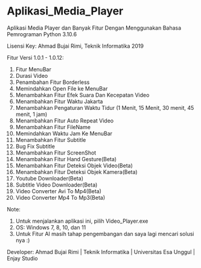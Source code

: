 # Aplikasi_Media_Player
Aplikasi Media Player dan Banyak Fitur Dengan Menggunakan Bahasa Pemrograman Python 3.10.6

Lisensi Key: Ahmad Bujai Rimi, Teknik Informatika 2019

Fitur Versi 1.0.1 - 1.0.12:
1. Fitur MenuBar
2. Durasi Video
3. Penambahan Fitur Borderless
4. Memindahkan Open File ke MenuBar
5. Menambahkan Fitur Efek Suara Dan Kecepatan Video
6. Menambahkan Fitur Waktu Jakarta
7. Menambahkan Pengaturan Waktu Tidur (1 Menit, 15 Menit, 30 menit, 45 menit, 1 jam)
8. Menambahkan Fitur Auto Repeat Video
9. Menambahkan Fitur FileName
10. Memindahkan Waktu Jam Ke MenuBar
11. Menambahkan Fitur Subtitle
12. Bug Fix Subtitle
13. Menambahkan Fitur ScreenShot
14. Menambahkan Fitur Hand Gesture(Beta)
15. Menambahkan Fitur Deteksi Objek Video(Beta)
16. Menambahkan Fitur Deteksi Objek Kamera(Beta)
17. Youtube Downloader(Beta)
18. Subtitle Video Downloader(Beta)
19. Video Converter Avi To Mp4(Beta)
20. Video Converter Mp4 To Mp3(Beta)

Note:
1. Untuk menjalankan aplikasi ini, pilih Video_Player.exe
2. OS: Windows 7, 8, 10, dan 11
3. Untuk Fitur AI masih tahap pengembangan dan saya lagi mencari solusi nya :)

Developer:
Ahmad Bujai Rimi | Teknik Informatika | Universitas Esa Unggul | Enjay Studio
